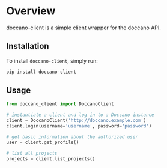 # Overview

doccano-client is a simple client wrapper for the doccano API.

## Installation

To install `doccano-client`, simply run:

```bash
pip install doccano-client
```

## Usage

```python
from doccano_client import DoccanoClient

# instantiate a client and log in to a Doccano instance
client = DoccanoClient('http://doccano.example.com')
client.login(username='username', password='password')

# get basic information about the authorized user
user = client.get_profile()

# list all projects
projects = client.list_projects()
```
